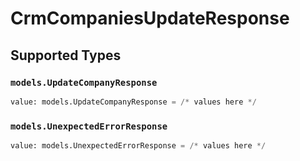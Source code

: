 # CrmCompaniesUpdateResponse


## Supported Types

### `models.UpdateCompanyResponse`

```python
value: models.UpdateCompanyResponse = /* values here */
```

### `models.UnexpectedErrorResponse`

```python
value: models.UnexpectedErrorResponse = /* values here */
```

